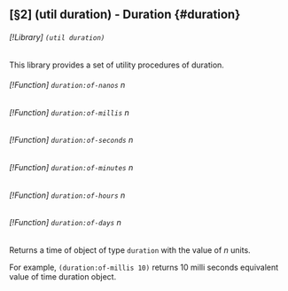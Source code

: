 [§2] (util duration) - Duration {#duration}
-------------------------------------------

###### [!Library] `(util duration)`

This library provides a set of utility procedures of duration.

###### [!Function] `duration:of-nanos` _n_
###### [!Function] `duration:of-millis` _n_
###### [!Function] `duration:of-seconds` _n_
###### [!Function] `duration:of-minutes` _n_
###### [!Function] `duration:of-hours` _n_
###### [!Function] `duration:of-days` _n_

Returns a time of object of type `duration` with the value of _n_ units.

For example, `(duration:of-millis 10)` returns 10 milli seconds equivalent
value of time duration object.

